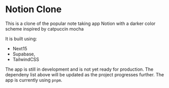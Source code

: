 # Notion Clone

This is a clone of the popular note taking app Notion with a darker color scheme inspired by catpuccin mocha

It is built using:

- Next15
- Supabase,
- TailwindCSS

The app is still in development and is not yet ready for production. The dependeny list above will be updated as the project progresses further. The app is currently using `pnpm`.

